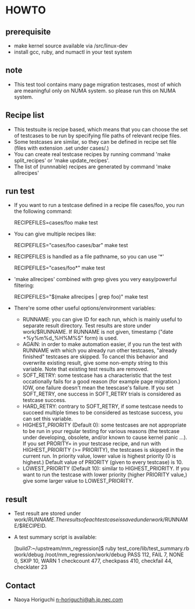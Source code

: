 HOWTO
=====

## prerequisite
- make kernel source available via /src/linux-dev
- install gcc, ruby, and numactl in your test system

## note
- This test tool contains many page migration testcases, most of which are
  meaningful only on NUMA system. so please run this on NUMA system.

## Recipe list
- This testsuite is recipe based, which means that you can choose the set of
  testcases to be run by specifying file paths of relevant recipe files.
- Some testcases are similar, so they can be defined in recipe set file
  (files with extension .set under cases/.)
- You can create real testcase recipes by running command 'make split_recipes'
  or 'make update_recipes'.
- The list of (runnnable) recipes are generated by command 'make allrecipes'

## run test
- If you want to run a testcase defined in a recipe file cases/foo, you run
  the following command:

    RECIPEFILES=cases/foo make test

- You can give multiple recipes like:

    RECIPEFILES="cases/foo cases/bar" make test

- RECIPEFILES is handled as a file pathname, so you can use '*'

    RECIPEFILES="cases/foo*" make test

- 'make allrecipes' combined with grep gives you very easy/powerful filtering:

    RECIPEFILES="$(make allrecipes | grep foo)" make test

- There're some other useful options/environment variables:
  - RUNNAME: you can give ID for each run, which is mainly useful to separate
    result directory. Test results are store under work/$RUNNAME. If RUNNAME
    is not given, timestamp ("date +%y%m%d_%H%M%S" form) is used.
  - AGAIN: in order to make automation easier, if you run the test with RUNNAME
    with which you already run other testcases, "already finished" testcases
    are skipped. To cancel this behavior and overwrite existing result, give
    some non-empty string to this variable. Note that existing test results
    are removed.
  - SOFT_RETRY: some testcase has a characteristic that the test occationally
    fails for a good reason (for example page migration.) IOW, one failure
    doesn't mean the teescase's failure. If you set SOFT_RETRY, one success
    in SOFT_RETRY trials is considered as testcase success.
  - HARD_RETRY: contrary to SOFT_RETRY, if some testcase needs to succeed
    multiple times to be considered as testcase success, you can set this
    variable.
  - HIGHEST_PRIORITY (Default 0): some testcases are not appropriate to be
    run in your regular testing for various reasons (the testcase under
    developing, obsolete, and/or known to cause kernel panic ...).
    If you set PRORITY= in your testcase recipe, and run with
    HIGHEST_PRIORITY (>= PRIORITY), the testcases is skipped in the current
    run. In priority value, lower value is highest priority (0 is highest.)
    Default value of PRIORITY (given to every testcase) is 10.
  - LOWEST_PRIORITY (Default 10): similar to HIGHEST_PRIORITY. If you want
    to run the testcase with lower priority (higher PRIORITY value,) give
    some larger value to LOWEST_PRIORITY.

## result
- Test result are stored under work/$RUNNAME. The results of each testcase
  is saved under work/$RUNNAME/$RECIPEID.
- A test summary script is available:

    [build7:~/upstream/mm_regression]$ ruby test_core/lib/test_summary.rb work/debug
    /root/mm_regression/work/debug
    PASS 112, FAIL 7, NONE 0, SKIP 10, WARN 1
    checkcount 477, checkpass 410, checkfail 44, checklater 23

## Contact
- Naoya Horiguchi <n-horiguchi@ah.jp.nec.com>
